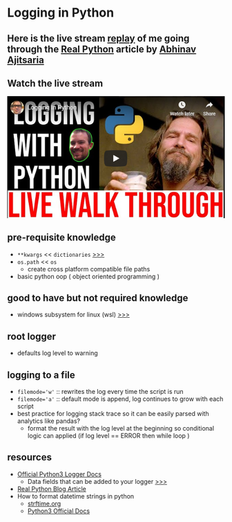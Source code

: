 # Logging in Python

## Here is the live stream [replay](https://youtu.be/R8YH8O6tu1k) of me going through the [Real Python](https://realpython.com/python-logging/) article by [Abhinav Ajitsaria](https://realpython.com/team/aajitsaria/)

## Watch the live stream

[![watch the live stream](./videoThumb.PNG)](https://youtu.be/R8YH8O6tu1k "Youtube: Logging In Python")


## pre-requisite knowledge

- `**kwargs` << `dictionaries` [>>>](./ex_kwargs.py)
- `os.path` << `os` 
  - create cross platform compatible file paths
- basic python oop ( object oriented programming )

## good to have but not required knowledge

- windows subsystem for linux (wsl) [>>>](https://docs.microsoft.com/en-us/windows/wsl/install-win10)

## root logger

- defaults log level to warning

## logging to a file

- `filemode='w'` :: rewrites the log every time the script is run
- `filemode='a'` :: default mode is append, log continues to grow with each script
- best practice for logging stack trace so it can be easily parsed with analytics like pandas?
  - format the result with the log level at the beginning so conditional logic can applied (if log level == ERROR then while loop )

## resources

- [Official Python3 Logger Docs](https://docs.python.org/3/library/logging.html#logging.basicConfig)
  - Data fields that can be added to your logger [>>>](https://docs.python.org/3/library/logging.html#logrecord-attributes)
- [Real Python Blog Article](https://realpython.com/python-logging/)
- How to format datetime strings in python 
  - [strftime.org](https://strftime.org/)
  - [Python3 Official Docs](https://docs.python.org/3/library/datetime.html#strftime-and-strptime-behavior)

